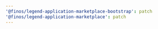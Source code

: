 ```yaml
---
'@finos/legend-application-marketplace-bootstrap': patch
'@finos/legend-application-marketplace': patch
---
```

